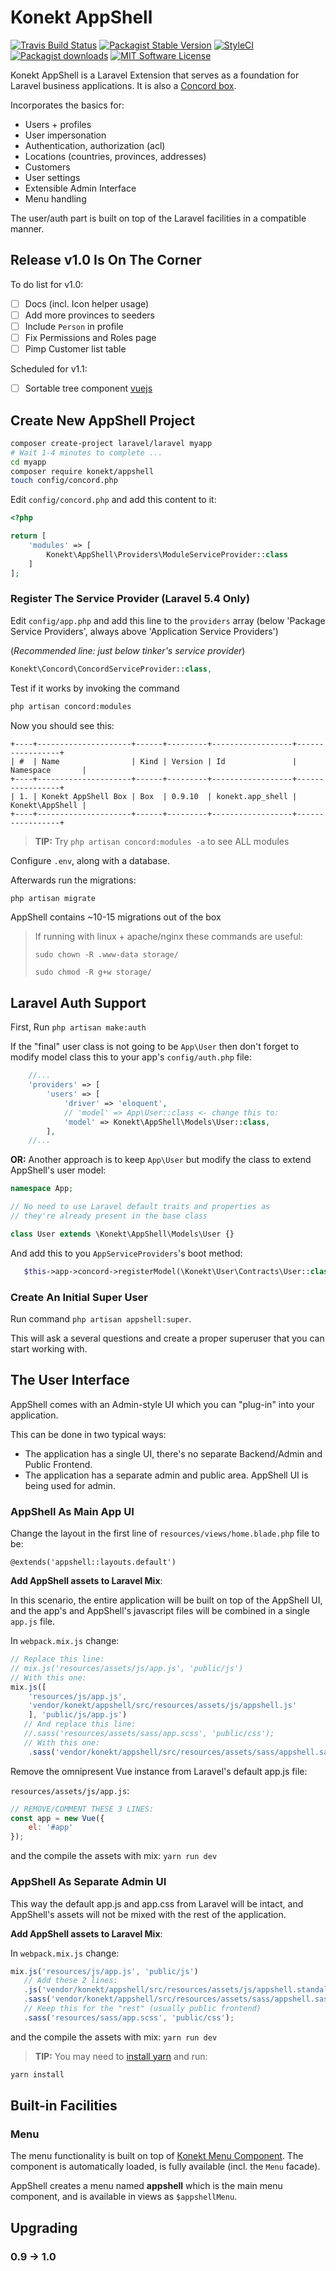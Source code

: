 # Konekt AppShell

[![Travis Build Status](https://img.shields.io/travis/artkonekt/appshell.svg?style=flat-square)](https://travis-ci.org/artkonekt/appshell)
[![Packagist Stable Version](https://img.shields.io/packagist/v/konekt/appshell.svg?style=flat-square&label=stable)](https://packagist.org/packages/konekt/appshell)
[![StyleCI](https://styleci.io/repos/74504388/shield?branch=master)](https://styleci.io/repos/74504388)
[![Packagist downloads](https://img.shields.io/packagist/dt/konekt/appshell.svg?style=flat-square)](https://packagist.org/packages/konekt/appshell)
[![MIT Software License](https://img.shields.io/badge/license-MIT-blue.svg?style=flat-square)](LICENSE)


Konekt AppShell is a Laravel Extension that serves as a foundation for Laravel business applications.
It is also a [Concord box](https://github.com/artkonekt/concord/blob/master/docs/boxes.md).

Incorporates the basics for:

- Users + profiles
- User impersonation
- Authentication, authorization (acl)
- Locations (countries, provinces, addresses)
- Customers
- User settings
- Extensible Admin Interface
- Menu handling

The user/auth part is built on top of the Laravel facilities in a compatible manner.

## Release v1.0 Is On The Corner

To do list for v1.0:

- [ ] Docs (incl. Icon helper usage)
- [ ] Add more provinces to seeders
- [ ] Include `Person` in profile
- [ ] Fix Permissions and Roles page
- [ ] Pimp Customer list table

Scheduled for v1.1:

- [ ] Sortable tree component [vuejs](https://github.com/phphe/vue-draggable-nested-tree)


## Create New AppShell Project

```bash
composer create-project laravel/laravel myapp
# Wait 1-4 minutes to complete ...
cd myapp
composer require konekt/appshell
touch config/concord.php
```

Edit `config/concord.php` and add this content to it:

```php
<?php

return [
    'modules' => [
        Konekt\AppShell\Providers\ModuleServiceProvider::class
    ]
];
```

### Register The Service Provider (Laravel 5.4 Only)

Edit `config/app.php` and add this line to the `providers` array (below 'Package Service Providers', always above 'Application Service Providers')

(_Recommended line: just below tinker's service provider_)

```php
Konekt\Concord\ConcordServiceProvider::class,
```

Test if it works by invoking the command

```bash
php artisan concord:modules
```

Now you should see this:

```
+----+---------------------+------+---------+------------------+-----------------+
| #  | Name                | Kind | Version | Id               | Namespace       |
+----+---------------------+------+---------+------------------+-----------------+
| 1. | Konekt AppShell Box | Box  | 0.9.10  | konekt.app_shell | Konekt\AppShell |
+----+---------------------+------+---------+------------------+-----------------+
```

> **TIP:** Try `php artisan concord:modules -a` to see ALL modules

Configure `.env`, along with a database.

Afterwards run the migrations:

```bash
php artisan migrate
```

AppShell contains ~10-15 migrations out of the box

> If running with linux + apache/nginx these commands are useful:
>
> `sudo chown -R .www-data storage/`
>
> `sudo chmod -R g+w storage/`

## Laravel Auth Support

First, Run `php artisan make:auth`

If the "final" user class is not going to be `App\User` then don't forget to modify model class this to your app's `config/auth.php` file:
```php
    //...
    'providers' => [
        'users' => [
            'driver' => 'eloquent',
            // 'model' => App\User::class <- change this to:
            'model' => Konekt\AppShell\Models\User::class,
        ],
    //...
```
**OR:**
Another approach is to keep `App\User` but modify the class to extend AppShell's user model:

```php
namespace App;

// No need to use Laravel default traits and properties as
// they're already present in the base class

class User extends \Konekt\AppShell\Models\User {}
```

And add this to you `AppServiceProviders`'s boot method:

```php
   $this->app->concord->registerModel(\Konekt\User\Contracts\User::class, \App\User::class);
```

### Create An Initial Super User

Run command `php artisan appshell:super`.

This will ask a several questions and create a proper superuser that you can start working with.

## The User Interface

AppShell comes with an Admin-style UI which you can "plug-in" into your application.

This can be done in two typical ways:

- The application has a single UI, there's no separate Backend/Admin and Public Frontend.
- The application has a separate admin and public area. AppShell UI is being used for admin.

### AppShell As Main App UI

Change the layout in the first line of `resources/views/home.blade.php` file to be:

```blade
@extends('appshell::layouts.default')
```

**Add AppShell assets to Laravel Mix**:

In this scenario, the entire application will be built on top of the AppShell UI,
and the app's and AppShell's javascript files will be combined in a single `app.js` file.

In `webpack.mix.js` change:
```js
// Replace this line:
// mix.js('resources/assets/js/app.js', 'public/js')
// With this one:
mix.js([
    'resources/js/app.js',
    'vendor/konekt/appshell/src/resources/assets/js/appshell.js'
    ], 'public/js/app.js')
   // And replace this line:
   //.sass('resources/assets/sass/app.scss', 'public/css');
   // With this one:
    .sass('vendor/konekt/appshell/src/resources/assets/sass/appshell.sass', 'public/css');
```

Remove the omnipresent Vue instance from Laravel's default app.js file:

`resources/assets/js/app.js`:

```javascript
// REMOVE/COMMENT THESE 3 LINES:
const app = new Vue({
    el: '#app'
});
```

and the compile the assets with mix: `yarn run dev`

### AppShell As Separate Admin UI

This way the default app.js and app.css from Laravel will be intact, and AppShell's assets will
not be mixed with the rest of the application.

**Add AppShell assets to Laravel Mix**:

In `webpack.mix.js` change:
```js
mix.js('resources/js/app.js', 'public/js')
   // Add these 2 lines:
   .js('vendor/konekt/appshell/src/resources/assets/js/appshell.standalone.js', 'public/js/appshell.js')
   .sass('vendor/konekt/appshell/src/resources/assets/sass/appshell.sass', 'public/css')
   // Keep this for the "rest" (usually public frontend)
   .sass('resources/sass/app.scss', 'public/css');
```

and the compile the assets with mix: `yarn run dev`

> **TIP:** You may need to [install yarn](https://yarnpkg.com/en/docs/install)
> and run:
```bash
yarn install
```


## Built-in Facilities

### Menu

The menu functionality is built on top of [Konekt Menu Component](https://github.com/artkonekt/menu). The component is automatically loaded, is fully available (incl. the `Menu` facade).

AppShell creates a menu named **appshell** which is the main menu component, and is available in views as `$appshellMenu`.

## Upgrading

### 0.9 -> 1.0


